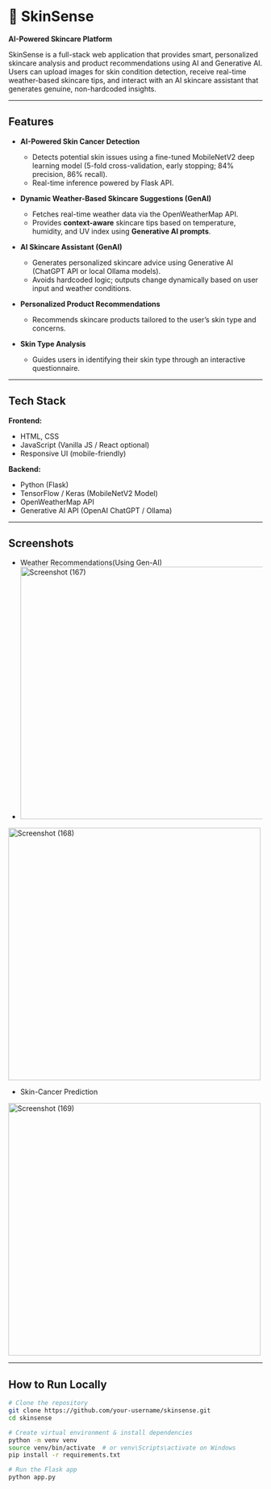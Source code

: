 # 🌿 SkinSense

**AI-Powered Skincare Platform**

SkinSense is a full-stack web application that provides smart, personalized skincare analysis and product recommendations using AI and Generative AI. Users can upload images for skin condition detection, receive real-time weather-based skincare tips, and interact with an AI skincare assistant that generates genuine, non-hardcoded insights.

---

## Features

- **AI-Powered Skin Cancer Detection**
  - Detects potential skin issues using a fine-tuned MobileNetV2 deep learning model (5-fold cross-validation, early stopping; 84% precision, 86% recall).
  - Real-time inference powered by Flask API.

- **Dynamic Weather-Based Skincare Suggestions (GenAI)**
  - Fetches real-time weather data via the OpenWeatherMap API.
  - Provides **context-aware** skincare tips based on temperature, humidity, and UV index using **Generative AI prompts**.

- **AI Skincare Assistant (GenAI)**
  - Generates personalized skincare advice using Generative AI (ChatGPT API or local Ollama models).
  - Avoids hardcoded logic; outputs change dynamically based on user input and weather conditions.

- **Personalized Product Recommendations**
  - Recommends skincare products tailored to the user’s skin type and concerns.

- **Skin Type Analysis**
  - Guides users in identifying their skin type through an interactive questionnaire.

---

## Tech Stack

**Frontend:**
- HTML, CSS
- JavaScript (Vanilla JS / React optional)
- Responsive UI (mobile-friendly)

**Backend:**
- Python (Flask)
- TensorFlow / Keras (MobileNetV2 Model)
- OpenWeatherMap API
- Generative AI API (OpenAI ChatGPT / Ollama)

---

## Screenshots 
- Weather Recommendations(Using Gen-AI)
- <img width="500" height="500" alt="Screenshot (167)" src="https://github.com/user-attachments/assets/0b5b5948-f723-4d5a-b743-0e58875f5ed4" />

<img width="500" height="500" alt="Screenshot (168)" src="https://github.com/user-attachments/assets/0489a1b1-11b4-4941-af1d-4b77226bde19" />

- Skin-Cancer Prediction
<img width="500" height="500" alt="Screenshot (169)" src="https://github.com/user-attachments/assets/578e8672-1ee6-44eb-b60b-d4036cbe6153" />

---

## How to Run Locally

```bash
# Clone the repository
git clone https://github.com/your-username/skinsense.git
cd skinsense

# Create virtual environment & install dependencies
python -m venv venv
source venv/bin/activate  # or venv\Scripts\activate on Windows
pip install -r requirements.txt

# Run the Flask app
python app.py
